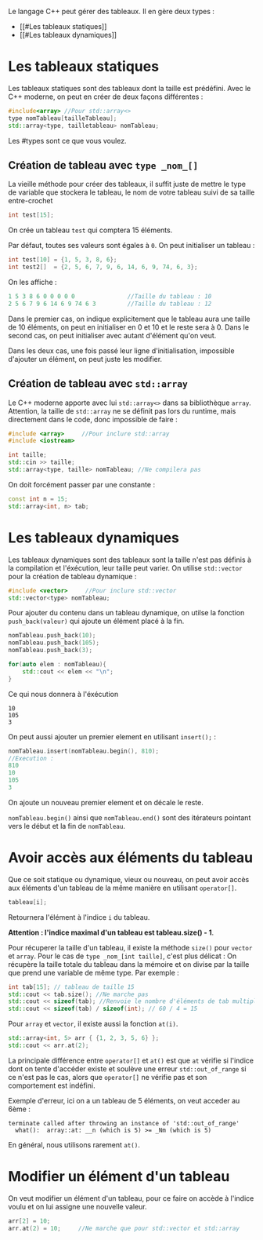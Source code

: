 Le langage C++ peut gérer des tableaux. Il en gère deux types :
- [[#Les tableaux statiques]]
- [[#Les tableaux dynamiques]]

# Les tableaux statiques

Les tableaux statiques sont des tableaux dont la taille est prédéfini.
Avec le C++ moderne, on peut en créer de deux façons différentes :
```cpp
#include<array> //Pour std::array<>
type nomTableau[tailleTableau];
std::array<type, tailletableau> nomTableau;
```

Les #types sont ce que vous voulez.

## Création de tableau avec ``type _nom_[]``

La vieille méthode pour créer des tableaux, il suffit juste de mettre le type de variable que stockera le tableau, le nom de votre tableau suivi de sa taille entre-crochet
```cpp
int test[15];
```
On crée un tableau ``test`` qui comptera 15 éléments.

Par défaut, toutes ses valeurs sont égales à ``0``.
On peut initialiser un tableau :
```cpp
int test[10] = {1, 5, 3, 8, 6};
int test2[]  = {2, 5, 6, 7, 9, 6, 14, 6, 9, 74, 6, 3};
```

On les affiche : 
```cpp
1 5 3 8 6 0 0 0 0 0               //Taille du tableau : 10
2 5 6 7 9 6 14 6 9 74 6 3         //Taille du tableau : 12
```


Dans le premier cas, on indique explicitement que le tableau aura une taille de 10 éléments, on peut en initialiser en 0 et 10 et le reste sera à 0.
Dans le second cas, on peut initialiser avec autant d'élément qu'on veut.

Dans les deux cas, une fois passé leur ligne d'initialisation, impossible d'ajouter un élément, on peut juste les modifier.

## Création de tableau avec ``std::array``

Le C++ moderne apporte avec lui ``std::array<>`` dans sa bibliothèque ``array``.
Attention, la taille de ``std::array`` ne se définit pas lors du runtime, mais directement dans le code, donc impossible de faire : 
```cpp
#include <array>     //Pour inclure std::array
#include <iostream>

int taille;
std::cin >> taille;
std::array<type, taille> nomTableau; //Ne compilera pas
```

On doit forcément passer par une constante :
```cpp
const int n = 15;
std::array<int, n> tab;
```

# Les tableaux dynamiques

Les tableaux dynamiques sont des tableaux sont la taille n'est pas définis à la compilation et l'éxécution, leur taille peut varier.
On utilise ``std::vector`` pour la création de tableau dynamique :
```cpp
#include <vector>     //Pour inclure std::vector
std::vector<type> nomTableau;
```

Pour ajouter du  contenu dans un tableau dynamique, on utilse la fonction ``push_back(valeur)`` qui ajoute un élément placé à la fin.
```cpp
nomTableau.push_back(10);
nomTableau.push_back(105);
nomTableau.push_back(3);

for(auto elem : nomTableau){
	std::cout << elem << "\n";
}
```

Ce qui nous donnera à l'éxécution 
```
10
105
3
```

On peut aussi ajouter un premier element en utilisant ``insert();`` :
```cpp
nomTableau.insert(nomTableau.begin(), 810);
//Execution :
810
10
105
3
```
On ajoute un nouveau premier element et on décale le reste.

``nomTableau.begin()`` ainsi que ``nomTableau.end()`` sont des itérateurs pointant vers le début et la fin de ``nomTableau``. 


# Avoir accès aux éléments du tableau
Que ce soit statique ou dynamique, vieux ou nouveau, on peut avoir accès aux éléments d'un tableau de la même manière en utilisant ``operator[]``.
```cpp
tableau[i];
```
Retournera l'élément à l'indice ``i`` du tableau.

**Attention : l'indice maximal d'un tableau est tableau.size() - 1**.

Pour récuperer la taille d'un tableau, il existe la méthode ``size()`` pour ``vector`` et ``array``.
Pour le cas de ``type _nom_[int taille]``, c'est plus délicat :
On récupère la taille totale du tableau dans la mémoire et on divise par la taille que prend une variable de même type.
Par exemple :
```cpp
int tab[15]; // tableau de taille 15
std::cout << tab.size(); //Ne marche pas
std::cout << sizeof(tab); //Renvoie le nombre d'éléments de tab multiplié par la taille que prend un entier dans la mémoire.    60
std::cout << sizeof(tab) / sizeof(int); // 60 / 4 = 15
```


Pour ``array`` et ``vector``, il existe aussi la fonction ``at(i)``.
```cpp
std::array<int, 5> arr { {1, 2, 3, 5, 6} };
std::cout << arr.at(2);
```

La principale différence entre ``operator[]`` et ``at()`` est que ``at`` vérifie si l'indice dont on tente d'accéder existe et soulève une erreur ``std::out_of_range`` si ce n'est pas le cas, alors que ``operator[]`` ne vérifie pas et son comportement est indéfini.

Exemple d'erreur, ici on a un tableau de 5 éléments, on veut acceder au 6ème :
```
terminate called after throwing an instance of 'std::out_of_range'
  what():  array::at: __n (which is 5) >= _Nm (which is 5)
```

En général, nous utilisons rarement ``at()``.

# Modifier un élément d'un tableau

On veut modifier un élément d'un tableau, pour ce faire on accède à l'indice voulu et on lui assigne une nouvelle valeur.
```cpp
arr[2] = 10;
arr.at(2) = 10;     //Ne marche que pour std::vector et std::array
```

